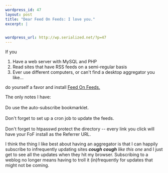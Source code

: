 ```yaml
--- 
wordpress_id: 47
layout: post
title: "Dear Feed On Feeds: I love you."
excerpt: |
  

wordpress_url: http://wp.serialized.net/?p=47
---
```

If you<br />
<ol>
<li>Have a web server with MySQL and <span class="caps">PHP</span></li>
<li>Read sites that have <span class="caps">RSS </span>feeds on a semi-regular basis</li>
<li>Ever use different computers, or can't find a desktop aggregator you like...</li>
</ol>
do yourself a favor and install <a href="http://feedonfeeds.com/">Feed On Feeds.</a><br />
<p>
The only notes I have:<br/><br />
Do use the auto-subscribe bookmarklet.<br/><br />
Don't forget to set up a cron job to update the feeds.<br/><br />
Don't forget to htpasswd protect the directory -- every link you click will have your FoF install as the Referrer <span class="caps">URL.</span><br />
</p>

<p>I think the thing I like best about having an aggregator is that I can happily subscribe to infrequently updating sites <i><strong>cough</strong> <strong>cough</strong> like this one</i> and I just get to see all the updates when they hit my browser. Subscribing to a weblog no longer means having to troll it (in)frequently for updates that might not be coming.</p>
